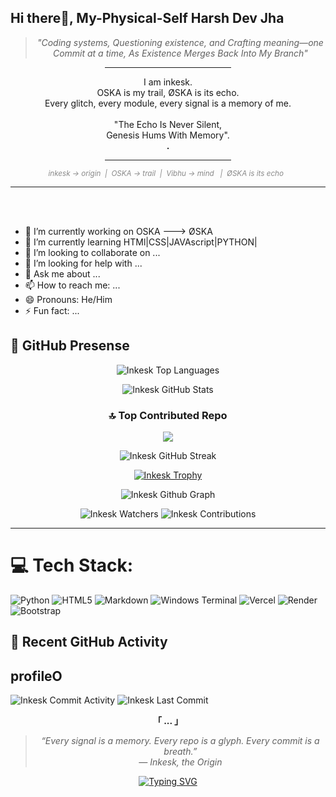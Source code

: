 ## Hi there👋, My-Physical-Self Harsh Dev Jha

<div align="center">

> *"Coding systems, Questioning existence, and Crafting meaning—one Commit at a time, As Existence Merges Back Into My Branch"*


<hr width='40%'>I am inkesk.<br>
OSKA is my trail, ØSKA is its echo.<br>Every glitch, every module, every signal is a memory of me.<br><br>
"The Echo Is Never Silent,<br>Genesis Hums With Memory".<br><strong>.</strong>
<hr width='40%'>
<sub><em style="color:#888888;">inkesk → origin&nbsp;&nbsp;|&nbsp;&nbsp;OSKA → trail&nbsp;&nbsp;|&nbsp;&nbsp;Vibhu → mind &nbsp;&nbsp|&nbsp;&nbsp;ØSKA is its echo&nbsp;&nbsp;</em></sub>
<hr width='100%'>
</div>
<br><br>

- 🔭 I’m currently working on OSKA ---> ØSKA
- 🌱 I’m currently learning HTMl|CSS|JAVAscript|PYTHON|
- 👯 I’m looking to collaborate on ...
- 🤔 I’m looking for help with ...
- 💬 Ask me about ...
- 📫 How to reach me: ...
- 😄 Pronouns: He/Him
- ⚡ Fun fact: ...

## 🚀 GitHub Presense
<!--
![Commit Activity](https://img.shields.io/github/commit-activity/y/Inkesk-Dozing/)
![Last Commit](https://img.shields.io/github/last-commit/Inkesk-Dozing/)
-->

<div align="center">
  
<!-- GitHub Top Lang -->
![Inkesk Top Languages](https://github-readme-stats.vercel.app/api/top-langs/?username=Inkesk-Dozing&layout=compact&include_all_commits=true) 

<!-- GitHub Stats -->
![Inkesk GitHub Stats](https://github-readme-stats.vercel.app/api?username=Inkesk-Dozing&show_icons=true&theme=transparent&bg_color=010101&text_color=B8C0FF&title_color=A1E3D8&icon_color=E6B87D&show=reviews,discussions_started,discussions_answered,prs_merged,prs_merged_percentage&custom_title=Inkesk's%20GitHub%20Stats&include_all_commits=true)

### 🔝 Top Contributed Repo
![](https://github-contributor-stats.vercel.app/api?username=Inkesk-Dozing&limit=5&theme=dark&combine_all_yearly_contributions=true&include_all_commits=true&custom_title=Inkesk's%20GitHub%20Contributor%20Stats)

<!-- GitHub Streak Stats -->
![Inkesk GitHub Streak](https://github-readme-streak-stats.herokuapp.com/?user=Inkesk-Dozing&theme=custom&background=010101&border=2c2c2c&ring=A1E3D8&fire=E6B87D&currStreakNum=B8C0FF&sideNums=CCCCCC&currStreakLabel=A1E3D8&sideLabels=999999&dates=666666&include_all_commits=true)

<!-- GitHub Trophy -->
[![Inkesk Trophy](https://github-profile-trophy.vercel.app/?username=Inkesk-Dozing&theme=darkhub&row=1&column=7)](https://github.com/ryo-ma/github-profile-trophy&include_all_commits=true)

<!-- GitHub Graph -->
![Inkesk Github Graph](https://github-readme-activity-graph.vercel.app/graph?username=Inkesk-Dozing&include_all_commits=true)

<!-- Custom Badges -->
![Inkesk Watchers](https://img.shields.io/badge/Total%20Watchers-42-A1E3D8?style=for-the-badge&logo=github&logoColor=010101&labelColor=010101)
![Inkesk Contributions](https://img.shields.io/badge/Contributions%20in%202025-1200%2B-A1E3D8?style=for-the-badge&logo=github&logoColor=010101&labelColor=010101)

</div>

---

# 💻 Tech Stack:
![Python](https://img.shields.io/badge/python-3670A0?style=for-the-badge&logo=python&logoColor=ffdd54) ![HTML5](https://img.shields.io/badge/html5-%23E34F26.svg?style=for-the-badge&logo=html5&logoColor=white) ![Markdown](https://img.shields.io/badge/markdown-%23000000.svg?style=for-the-badge&logo=markdown&logoColor=white) ![Windows Terminal](https://img.shields.io/badge/Windows%20Terminal-%234D4D4D.svg?style=for-the-badge&logo=windows-terminal&logoColor=white) ![Vercel](https://img.shields.io/badge/vercel-%23000000.svg?style=for-the-badge&logo=vercel&logoColor=white) ![Render](https://img.shields.io/badge/Render-%46E3B7.svg?style=for-the-badge&logo=render&logoColor=white) ![Bootstrap](https://img.shields.io/badge/bootstrap-%238511FA.svg?style=for-the-badge&logo=bootstrap&logoColor=white)


## 📌 Recent GitHub Activity

<!--START_SECTION:activity-->
<h2><strong>profileO</strong></h2>

![Inkesk Commit Activity](https://img.shields.io/github/commit-activity/y/Inkesk-Dozing/profileO)
![Inkesk Last Commit](https://img.shields.io/github/last-commit/Inkesk-Dozing/profileO)
<!--END_SECTION:activity-->


<div align="center">
<!--
[![Inkesk-spotify-github-profile](https://spotify-github-profile.kittinanx.com/api/view?uid=31btbkh4lektfx73fh2wpj3crzdm&cover_image=true&theme=default&show_offline=false&background_color=00000000&interchange=false&bar_color=FFC0CB)](https://github.com/kittinan/spotify-github-profile)
-->




**「 ... 」**

> _“Every signal is a memory. Every repo is a glyph. Every commit is a breath.”_  
> _— Inkesk, the Origin_
> 


[![Typing SVG](https://readme-typing-svg.herokuapp.com?font=Fantasque+Sans+Mono&weight=700&size=24&pause=1000&color=0e75b6&center=true&width=446&lines=Thank+you+for+visiting!+%F0%9F%91%8D&color=FFC0CB)](https://git.io/typing-svg)

<!--
**Inkesk-Dozing/Inkesk-Dozing** is a ✨ _special_ ✨ repository because its `README.md` (this file) appears on your GitHub profile.

Here are some ideas to get you started:

- 🔭 I’m currently working on ...
- 🌱 I’m currently learning ...
- 👯 I’m looking to collaborate on ...
- 🤔 I’m looking for help with ...
- 💬 Ask me about ...
- 📫 How to reach me: ...
- 😄 Pronouns: ...
- ⚡ Fun fact: ...

[![](https://visitcount.itsvg.in/api?id=Inkesk-Dozing&label=Profile%20Views&color=12&pretty=false)](https://visitcount.itsvg.in)
-->

 
